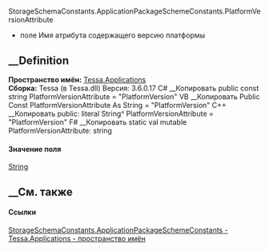 #
StorageSchemaConstants.ApplicationPackageSchemeConstants.PlatformVersionAttribute
- поле
Имя атрибута содержащего версию платформы
## __Definition
 **Пространство имён:** [Tessa.Applications](N_Tessa_Applications.htm)  
 **Сборка:** Tessa (в Tessa.dll) Версия: 3.6.0.17
C# __Копировать
     public const string PlatformVersionAttribute = "PlatformVersion"
VB __Копировать
     Public Const PlatformVersionAttribute As String = "PlatformVersion"
C++ __Копировать
     public:
    literal String^ PlatformVersionAttribute = "PlatformVersion"
F# __Копировать
     static val mutable PlatformVersionAttribute: string
#### Значение поля
[String](https://learn.microsoft.com/dotnet/api/system.string)
##  __См. также
#### Ссылки
[StorageSchemaConstants.ApplicationPackageSchemeConstants -
](T_Tessa_Applications_StorageSchemaConstants_ApplicationPackageSchemeConstants.htm)
[Tessa.Applications - пространство имён](N_Tessa_Applications.htm)
